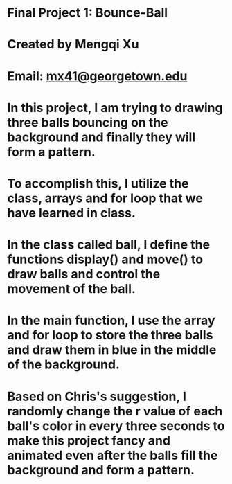 # Final Project 1: Bounce-Ball
# Created by Mengqi Xu
# Email: mx41@georgetown.edu
# In this project, I am trying to drawing three balls bouncing on the background and finally they will form a pattern.  
# To accomplish this, I utilize the class, arrays and for loop that we have learned in class. 
# In the class called ball, I define the functions display() and move() to draw balls and control the movement of the ball.
# In the main function, I use the array and for loop to store the three balls and draw them in blue in the middle of the background.
# Based on Chris's suggestion, I randomly change the r value of each ball's color in every three seconds to make this project fancy and animated even after the balls fill the background and form a pattern.

